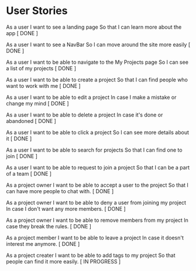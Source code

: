 # User Stories

As a user
I want to see a landing page
So that I can learn more about the app [ DONE ]

As a user
I want to see a NavBar
So I can move around the site more easily [ DONE ]

As a user
I want to be able to navigate to the My Projects page
So I can see a list of my projects [ DONE ]

As a user
I want to be able to create a project
So that I can find people who want to work with me [ DONE ]

As a user
I want to be able to edit a project
In case I make a mistake or change my mind [ DONE ]

As a user 
I want to be able to delete a project
In case it's done or abandoned [ DONE ]

As a user
I want to be able to click a project
So I can see more details about it [ DONE ]

As a user
I want to be able to search for projects
So that I can find one to join [ DONE ]

As a user
I want to be able to request to join a project
So that I can be a part of a team [ DONE ]

As a project owner
I want to be able to accept a user to the project
So that I can have more people to chat with. [ DONE ]

As a project owner
I want to be able to deny a user from joining my project
In case I don't want any more members. [ DONE ]

As a project owner
I want to be able to remove members from my project
In case they break the rules. [ DONE ]

As a project member
I want to be able to leave a project
In case it doesn't interest me anymore. [ DONE ]

As a project creater
I want to be able to add tags to my project
So that people can find it more easily. [ IN PROGRESS ]